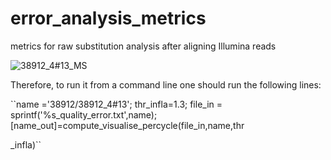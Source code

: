 # error_analysis_metrics
metrics for raw substitution analysis after aligning Illumina reads

![38912_4#13_MS](https://user-images.githubusercontent.com/61786710/137718494-4963d9db-3973-4166-a682-ffe31a5bc325.jpg)

Therefore, to run it from a command line one should run the following lines:

``name ='38912/38912_4#13';
thr_infla=1.3;
file_in = sprintf('%s_quality_error.txt',name);
[name_out]=compute_visualise_percycle(file_in,name,thr

_infla)``

